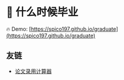 # 🙏 什么时候毕业

🔥 Demo: [https://spico197.github.io/graduate](https://spico197.github.io/graduate)

## 友链

- [论文录用计算器](https://spico197.github.io/accept/)
